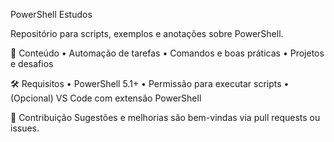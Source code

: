 PowerShell Estudos

Repositório para scripts, exemplos e anotações sobre PowerShell.

📌 Conteúdo
• Automação de tarefas
• Comandos e boas práticas
• Projetos e desafios

🛠 Requisitos
• PowerShell 5.1+
• Permissão para executar scripts
• (Opcional) VS Code com extensão PowerShell

🤝 Contribuição
Sugestões e melhorias são bem-vindas via pull requests ou issues.